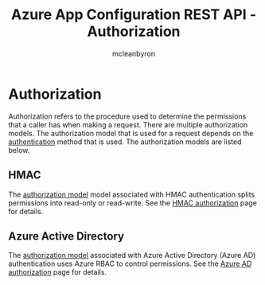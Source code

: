 ﻿---
title: Azure App Configuration REST API - Authorization
description: Reference pages for authorization using the Azure App Configuration REST API
author: mcleanbyron
ms.author: mcleans
ms.service: azure-app-configuration
ms.topic: reference
ms.date: 08/17/2020
---

# Authorization

Authorization refers to the procedure used to determine the permissions that a caller has when making a request. There are multiple authorization models. The authorization model that is used for a request depends on the [authentication](./rest-api-authentication-index.md) method that is used. The authorization models are listed below.

## HMAC

The [authorization model](./rest-api-authorization-hmac.md) model associated with HMAC authentication splits permissions into read-only or read-write. See the [HMAC authorization](./rest-api-authorization-hmac.md) page for details.

## Azure Active Directory

The [authorization model](./rest-api-authorization-azure-ad.md) associated with Azure Active Directory (Azure AD) authentication uses Azure RBAC to control permissions. See the [Azure AD authorization](./rest-api-authorization-azure-ad.md) page for details.
